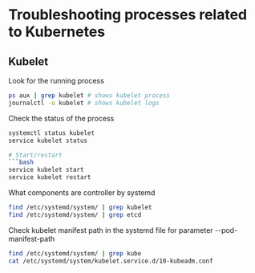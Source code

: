 # Troubleshooting processes related to Kubernetes

## Kubelet 

Look for the running process
```bash
ps aux | grep kubelet # shows kubelet process
journalctl -u kubelet # shows kubelet logs
```

Check the status of the process
```bash
systemctl status kubelet
service kubelet status

# Start/restart 
```bash
service kubelet start
service kubelet restart
```

What components are controller by systemd
```bash
find /etc/systemd/system/ | grep kubelet
find /etc/systemd/system/ | grep etcd
```

Check kubelet manifest path in the systemd file for parameter --pod-manifest-path
```bash
find /etc/systemd/system/ | grep kube
cat /etc/systemd/system/kubelet.service.d/10-kubeadm.conf
```